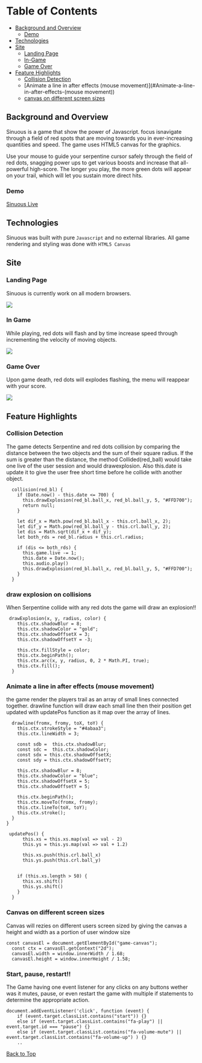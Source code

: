 
# Table of Contents
- [Background and Overview](#background-and-overview)
  - [Demo](#demo)
- [Technologies](#technologies)
- [Site](#site)
  - [Landing Page](#landing-page)
  - [In-Game](#in-game)
  - [Game Over](#game-over)
- [Feature Highlights](#feature-highlights)
  - [Collision Detection](#collision-detection)
  - [Animate a line in after effects (mouse movement)](#Animate-a-line-in-after-effects-(mouse movement))
  - [canvas on different screen sizes](#canvas-on-different-screen-sizes)

## Background and Overview

 Sinuous is a game that show the power of Javascript. focus isnavigate through a field of red spots that are moving towards you in ever-increasing quantities and speed. The game uses HTML5 canvas for the graphics.

Use your mouse to guide your serpentine cursor safely through the field of red dots, snagging power ups to get various boosts and increase that all-powerful high-score. The longer you play, the more green dots will appear on your trail, which will let you sustain more direct hits.


### Demo
[Sinuous Live](https://safuhsa.github.io/Sinuous-Js-game/)

## Technologies

Sinuous was built with pure `Javascript` and no external libraries. All game rendering and styling was done with `HTML5 Canvas`

## Site

### Landing Page

Sinuous is currently work on all modern browsers.

![](./images/start.png)

### In Game

While playing, red dots will flash and by time increase speed through incrementing the velocity of moving objects.

![](./images/ingame.png)

### Game Over

Upon game death, red dots will explodes flashing, the menu will reappear with your score.

![](./images/gameover.png)

## Feature Highlights

### Collision Detection

The game detects Serpentine and red dots collision by comparing the distance between the two objects and the sum of their square radius. If the sum is greater than the distance, the method Collided(red_ball) would take one live of the user session and would drawexplosion. Also this.date is update it to give the user free short time before he collide with another object.

```
  collision(red_bl) {
    if (Date.now() - this.date <= 700) {
      this.drawExplosion(red_bl.ball_x, red_bl.ball_y, 5, "#FFD700");
      return null;
    }

    let dif_x = Math.pow(red_bl.ball_x - this.crl.ball_x, 2);
    let dif_y = Math.pow(red_bl.ball_y - this.crl.ball_y, 2);
    let dis = Math.sqrt(dif_x + dif_y);
    let both_rds = red_bl.radius + this.crl.radius;

    if (dis <= both_rds) {
      this.game.live -= 1;
      this.date = Date.now();
      this.audio.play()
      this.drawExplosion(red_bl.ball_x, red_bl.ball_y, 5, "#FFD700");
    }
  }

```
### draw explosion on collisions
 When Serpentine collide with any red dots the game will draw an explosion!!
```
 drawExplosion(x, y, radius, color) {
    this.ctx.shadowBlur = 8;
    this.ctx.shadowColor = "gold";
    this.ctx.shadowOffsetX = 3;
    this.ctx.shadowOffsetY = -3;

    this.ctx.fillStyle = color;
    this.ctx.beginPath();
    this.ctx.arc(x, y, radius, 0, 2 * Math.PI, true);
    this.ctx.fill();
  }

```

### Animate a line in after effects (mouse movement)
the game render the players trail as an array of small lines connected together. drawline function will draw each small line then their position get updated with updatePos function as it map over the array of lines.

```
  drawline(fromx, fromy, toX, toY) {
    this.ctx.strokeStyle = "#4abaa3";
    this.ctx.lineWidth = 3;
    
    const sdb =  this.ctx.shadowBlur;
    const sdc =  this.ctx.shadowColor;
    const sdx = this.ctx.shadowOffsetX;
    const sdy = this.ctx.shadowOffsetY;

    this.ctx.shadowBlur = 8;
    this.ctx.shadowColor = "blue";
    this.ctx.shadowOffsetX = 5;
    this.ctx.shadowOffsetY = 5;

    this.ctx.beginPath();
    this.ctx.moveTo(fromx, fromy);
    this.ctx.lineTo(toX, toY);
    this.ctx.stroke();
  }
}

 updatePos() {
      this.xs = this.xs.map(val => val - 2)
      this.ys = this.ys.map(val => val + 1.2)

      this.xs.push(this.crl.ball_x)
      this.ys.push(this.crl.ball_y)
    
    
    if (this.xs.length > 50) {
      this.xs.shift()
      this.ys.shift()
    }
  }
```

### Canvas on different screen sizes
 Canvas will rezies on different users screen sized by giving the canvas a height and width as a portion of user window size
```
const canvasEl = document.getElementById("game-canvas");
  const ctx = canvasEl.getContext("2d");
  canvasEl.width = window.innerWidth / 1.68;
  canvasEl.height = window.innerHeight / 1.58;
```
### Start, pause, restart!!
The Game having one event listener for any clicks on any buttons wether was it mutes, pause, or even restart the game with multiple if statements to determine the appropriate action. 
```
document.addEventListener('click', function (event) {
    if (event.target.classList.contains("start")) {}
    else if (event.target.classList.contains("fa-play") || event.target.id === "pause") {}
    else if (event.target.classList.contains("fa-volume-mute") || event.target.classList.contains("fa-volume-up") ) {}
    ..
```

[Back to Top](#)
